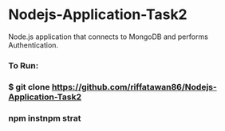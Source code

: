 # Nodejs-Application-Task2
Node.js application that connects to MongoDB and performs Authentication.


### To Run:

### $ git clone https://github.com/riffatawan86/Nodejs-Application-Task2

### npm instnpm strat

